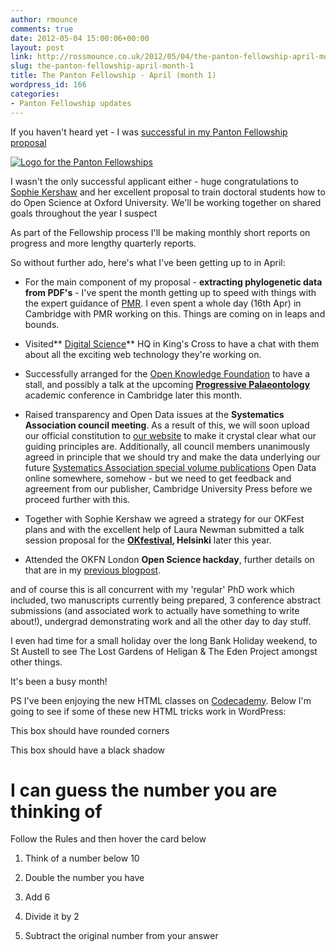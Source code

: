 ```yaml
---
author: rmounce
comments: true
date: 2012-05-04 15:00:06+00:00
layout: post
link: http://rossmounce.co.uk/2012/05/04/the-panton-fellowship-april-month-1/
slug: the-panton-fellowship-april-month-1
title: The Panton Fellowship - April (month 1)
wordpress_id: 166
categories:
- Panton Fellowship updates
---
```


If you haven't heard yet - I was [successful in my Panton Fellowship](http://science.okfn.org/2012/04/03/introducing-our-panton-fellows/) [proposal](https://sites.google.com/site/rossmounce/misc/panton-fellowship-application-draft)  

[![Logo for the Panton Fellowships](http://farm8.staticflickr.com/7014/6760498441_3a5a11f38c.jpg)](http://www.flickr.com/photos/okfn/6760498441/)




I wasn't the only successful applicant either - huge congratulations to [Sophie Kershaw](http://sophiekershaw.wordpress.com/author/sophiekershaw/) and her excellent proposal to train doctoral students how to do Open Science at Oxford University. We'll be working together on shared goals throughout the year I suspect 




As part of the Fellowship process I'll be making monthly short reports on progress and more lengthy quarterly reports.




So without further ado, here's what I've been getting up to in April:






  * For the main component of my proposal - **extracting phylogenetic data from PDF's** - I've spent the month getting up to speed with things with the expert guidance of [PMR](http://blogs.ch.cam.ac.uk/pmr/). I even spent a whole day (16th Apr) in Cambridge with PMR working on this. Things are coming on in leaps and bounds.


  * Visited** [Digital Science](http://www.digital-science.com/)** HQ in King's Cross to have a chat with them about all the exciting web technology they're working on.


  * Successfully arranged for the [Open Knowledge Foundation](http://okfn.org/) to have a stall, and possibly a talk at the upcoming **[Progressive Palaeontology](http://www.palass.org/modules.php?name=propal&page=81)** academic conference in Cambridge later this month.


  * Raised transparency and Open Data issues at the **Systematics Association council meeting**. As a result of this, we will soon upload our official constitution to [our website](http://www.systass.org/) to make it crystal clear what our guiding principles are. Additionally, all council members unanimously agreed in principle that we should try and make the data underlying our future [Systematics Association special volume publications](http://www.systass.org/publications/) Open Data online somewhere, somehow - but we need to get feedback and agreement from our publisher, Cambridge University Press before we proceed further with this.


  * Together with Sophie Kershaw we agreed a strategy for our OKFest plans and with the excellent help of Laura Newman submitted a talk session proposal for the **[OKfestival](http://okfestival.org/), Helsinki** later this year.


  * Attended the OKFN London **Open Science hackday**, further details on that are in my [previous blogpost](http://www.science3point0.com/palphy/2012/04/01/reflections-on-the-okfn-open-science-hackday/).







and of course this is all concurrent with my 'regular' PhD work which included, two manuscripts currently being prepared, 3 conference abstract submissions (and associated work to actually have something to write about!), undergrad demonstrating work and all the other day to day stuff.




I even had time for a small holiday over the long Bank Holiday weekend, to St Austell to see The Lost Gardens of Heligan & The Eden Project amongst other things.




It's been a busy month!







PS I've been enjoying the new HTML classes on [Codecademy](http://www.codecademy.com/). Below I'm going to see if some of these new HTML tricks work in WordPress:




 This box should have rounded corners




This box should have a black shadow









# I can guess the number you are thinking of




Follow the Rules and then hover the card below






  1. Think of a number below 10


  2. Double the number you have


  3. Add 6


  4. Divide it by 2


  5. Subtract the original number from your answer






